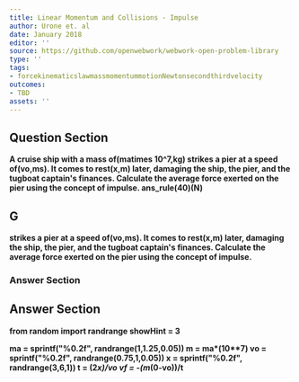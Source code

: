 ```yaml
---
title: Linear Momentum and Collisions - Impulse
author: Urone et. al
date: January 2018
editor: ''
source: https://github.com/openwebwork/webwork-open-problem-library
type: ''
tags:
- forcekinematicslawmassmomentummotionNewtonsecondthirdvelocity
outcomes:
- TBD
assets: ''
---
```


## Question Section 

<b>
A cruise ship with a mass of(matimes 10^7,kg) strikes a pier at a speed of(vo,ms). It comes to rest(x,m) later, damaging the ship, the pier, and the tugboat captain's finances. Calculate the average force exerted on the pier using the concept of impulse.
ans_rule(40)(N)

## G
strikes a pier at a speed of(vo,ms). It comes to rest(x,m) later, damaging the ship, the pier, and the tugboat captain's finances. Calculate the average force exerted on the pier using the concept of impulse.
### Answer Section


## Answer Section

from random import randrange
showHint = 3

ma = sprintf("%0.2f", randrange(1,1.25,0.05))
m = ma*(10**7)
vo = sprintf("%0.2f", randrange(0.75,1,0.05))
x = sprintf("%0.2f", randrange(3,6,1))
t = (2*x)/vo
vf = -(m*(0-vo))/t